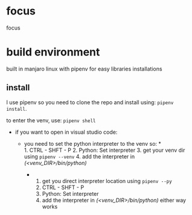 # focus
focus

# build environment
built in manjaro linux with pipenv for easy libraries installations

## install
I use pipenv so you need to clone the repo and install using: ```pipenv install```.

to enter the venv, use: ```pipenv shell```

* if you want to open in visual studio code:
    * you need to set the python interpreter to the venv so:
        *     
            1. CTRL - SHFT - P
            2. Python: Set interpreter
            3. get your venv dir using ```pipenv --venv```
            4. add the interpreter in *(<venv_DIR>/bin/python)*

        * 
            1. get you direct interpreter location using ```pipenv --py```
            2. CTRL - SHFT - P
            3. Python: Set interpreter
            4. add the interpreter in *(<venv_DIR>/bin/python)*
    either way works